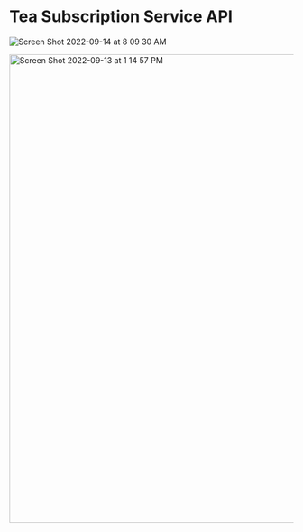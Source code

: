 # Tea Subscription Service API

![Screen Shot 2022-09-14 at 8 09 30 AM](https://user-images.githubusercontent.com/98674727/190190912-77c7f8ed-0312-4446-8368-c8e3b33156cc.png)

<img width="830" alt="Screen Shot 2022-09-13 at 1 14 57 PM" src="https://user-images.githubusercontent.com/98674727/189990640-e5f23d3f-e308-4b42-b6e3-e1edb4283ac6.png">


